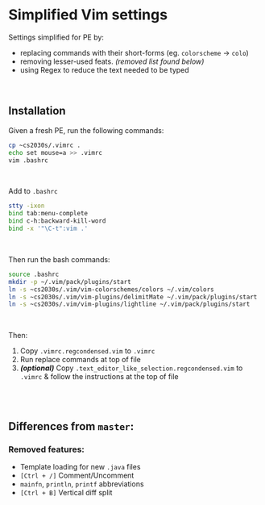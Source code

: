 # Simplified Vim settings

Settings simplified for PE by:

- replacing commands with their short-forms (eg. `colorscheme` -> `colo`)
- removing lesser-used feats. _(removed list found below)_
- using Regex to reduce the text needed to be typed

<br>

## Installation

Given a fresh PE, run the following commands:

```bash
cp ~cs2030s/.vimrc .
echo set mouse=a >> .vimrc
vim .bashrc
```

<br>

Add to `.bashrc`

```bash
stty -ixon
bind tab:menu-complete
bind c-h:backward-kill-word
bind -x '"\C-t":vim .'
```

<br>

Then run the bash commands:

```bash
source .bashrc
mkdir -p ~/.vim/pack/plugins/start
ln -s ~cs2030s/.vim/vim-colorschemes/colors ~/.vim/colors
ln -s ~cs2030s/.vim/vim-plugins/delimitMate ~/.vim/pack/plugins/start
ln -s ~cs2030s/.vim/vim-plugins/lightline ~/.vim/pack/plugins/start
```

<br>

Then:

1. Copy `.vimrc.regcondensed.vim` to `.vimrc`
2. Run replace commands at top of file
3. _**(optional)**_ Copy `.text_editor_like_selection.regcondensed.vim` to `.vimrc` & follow the instructions at the top of file

<br><br>

## Differences from `master`:

### Removed features:

- Template loading for new `.java` files
- `[Ctrl + /]` Comment/Uncomment
- `mainfn`, `println`, `printf` abbreviations
- `[Ctrl + B]` Vertical diff split

